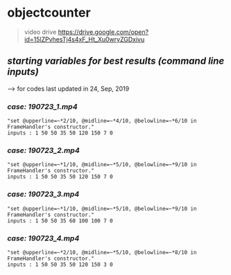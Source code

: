# objectcounter

>video drive https://drive.google.com/open?id=15lZPvhesTj4s4xF_Ht_Xu0wryZGDxivu

## ***starting variables for best results (command line inputs)***
--> for codes last updated in 24, Sep, 2019

### *case: 190723_1.mp4*
    "set @upperline=~*2/10, @midline=~*4/10, @belowline=~*6/10 in FrameHandler's constructor."
    inputs : 1 50 50 35 50 120 150 7 0

### *case: 190723_2.mp4*
    "set @upperline=~*1/10, @midline=~*5/10, @belowline=~*9/10 in FrameHandler's constructor."
    inputs : 1 50 50 35 50 120 150 7 0

### *case: 190723_3.mp4*
    "set @upperline=~*1/10, @midline=~*5/10, @belowline=~*9/10 in FrameHandler's constructor."
    inputs : 1 50 50 35 60 100 100 7 0
    
### *case: 190723_4.mp4*
    "set @upperline=~*2/10, @midline=~*5/10, @belowline=~*8/10 in FrameHandler's constructor."
    inputs : 1 50 50 35 50 120 150 3 0
